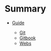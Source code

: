 # Summary

* [Guide](Guide/README.md)

  * [Git](Guide/Git.md)
  * [Gitbook](Guide/Gitbook.md)
  * [Webs](Guide/Webs.md)

  
